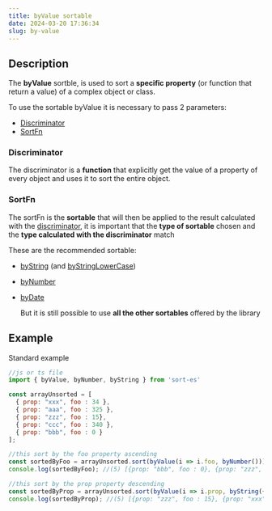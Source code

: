 ```yaml
---
title: byValue sortable
date: 2024-03-20 17:36:34
slug: by-value
---
```


## Description
The **byValue** sortble, is used to sort a **specific property** (or function that return a value) 
of a complex object or class.

To use the sortable byValue it is necessary to pass 2 parameters:
- [Discriminator](#discriminator)
- [SortFn](#sortFn)

### Discriminator
The discriminator is a **function** that explicitly get the value of a property 
of every object and uses it to sort the entire object.

### SortFn
The sortFn is the **sortable** that will then be applied to the result calculated with the 
[discriminator](#discriminator), 
it is important that the **type of sortable** chosen and the
**type calculated with the discriminator** match

These are the recommended sortable:

* [byString](byString) (and [byStringLowerCase](byStringLowerCase))
* [byNumber](byNumber)
* [byDate](byDate)


 
  But it is still possible to use **all the other sortables** offered by the library

## Example

Standard example
```javascript
//js or ts file
import { byValue, byNumber, byString } from 'sort-es'

const arrayUnsorted = [
  { prop: "xxx", foo : 34 },
  { prop: "aaa", foo : 325 },
  { prop: "zzz", foo : 15},
  { prop: "ccc", foo : 340 },
  { prop: "bbb", foo : 0 }
];

//this sort by the foo property ascending
const sortedByFoo = arrayUnsorted.sort(byValue(i => i.foo, byNumber()));
console.log(sortedByFoo); //(5) [{prop: "bbb", foo : 0}, {prop: "zzz", foo: 15}, .....];

//this sort by the prop property descending
const sortedByProp = arrayUnsorted.sort(byValue(i => i.prop, byString({desc : true})));
console.log(sortedByProp); //(5) [{prop: "zzz", foo : 15}, {prop: "xxx", foo: 34}, .....];
``` 

